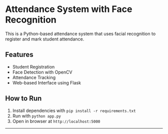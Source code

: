 # Attendance System with Face Recognition

This is a Python-based attendance system that uses facial recognition to register and mark student attendance.

## Features
- Student Registration
- Face Detection with OpenCV
- Attendance Tracking
- Web-based Interface using Flask

## How to Run
1. Install dependencies with `pip install -r requirements.txt`
2. Run with `python app.py`
3. Open in browser at `http://localhost:5000`

---
